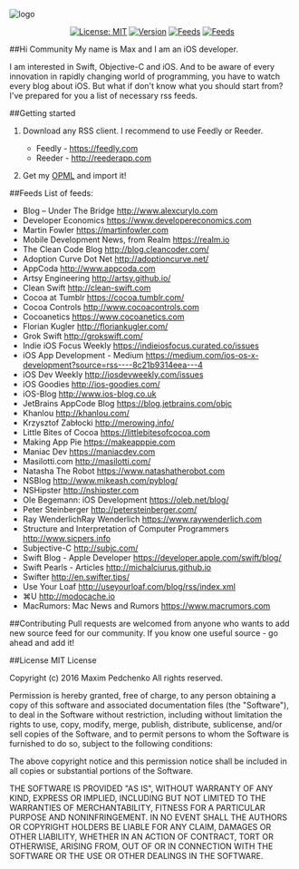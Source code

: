 ![logo](https://i.imgur.com/5mooydE.png)
<p align="center">
<a href="#"><img src="http://img.shields.io/badge/license-MIT-blue.svg?style=flat-square" alt="License: MIT" /></a>
<a href="#"><img src="https://img.shields.io/badge/version-1.3-red.svg?style=flat-square" alt="Version" /></a>
<a href="#"><img src="https://img.shields.io/badge/feeds-40-green.svg?style=flat-square" alt="Feeds" /></a>
<a href="#"><img src="https://img.shields.io/badge/platform-iOS-3B6FFF.svg?style=flat-square" alt="Feeds" /></a>
</p>

##Hi Community
My name is Max and I am an iOS developer.

I am interested in Swift, Objective-C and iOS. And to be aware of every innovation in rapidly changing world of programming, you have to watch every blog about iOS. But what if don't know what you should start from? I've prepared for you a list of necessary rss feeds.

##Getting started
1. Download any RSS client. I recommend to use Feedly or Reeder.

	* Feedly - https://feedly.com
	* Reeder - http://reederapp.com

2. Get my [OPML](https://raw.githubusercontent.com/rgnlax/Feeds-for-iOS-Developer/master/subscriptions.opml) and import it!
 
##Feeds
List of feeds:

* Blog – Under The Bridge
http://www.alexcurylo.com
* Developer Economics
https://www.developereconomics.com
* Martin Fowler
https://martinfowler.com
* Mobile Development News, from Realm
https://realm.io
* The Clean Code Blog
http://blog.cleancoder.com/
* Adoption Curve Dot Net
http://adoptioncurve.net/
* AppCoda
http://www.appcoda.com
* Artsy Engineering
http://artsy.github.io/
* Clean Swift
http://clean-swift.com
* Cocoa at Tumblr
https://cocoa.tumblr.com/
* Cocoa Controls
http://www.cocoacontrols.com
* Cocoanetics
https://www.cocoanetics.com
* Florian Kugler
http://floriankugler.com/
* Grok Swift
http://grokswift.com/
* Indie iOS Focus Weekly
https://indieiosfocus.curated.co/issues
* iOS App Development - Medium
https://medium.com/ios-os-x-development?source=rss----8c21b9314eea---4
* iOS Dev Weekly
http://iosdevweekly.com/issues
* iOS Goodies
http://ios-goodies.com/
* iOS-Blog
http://www.ios-blog.co.uk
* JetBrains AppCode Blog
https://blog.jetbrains.com/objc
* Khanlou
http://khanlou.com/
* Krzysztof Zabłocki
http://merowing.info/
* Little Bites of Cocoa
https://littlebitesofcocoa.com
* Making App Pie
https://makeapppie.com
* Maniac Dev
https://maniacdev.com
* Masilotti.com
http://masilotti.com/
* Natasha The Robot
https://www.natashatherobot.com
* NSBlog
http://www.mikeash.com/pyblog/
* NSHipster
http://nshipster.com
* Ole Begemann: iOS Development
https://oleb.net/blog/
* Peter Steinberger
http://petersteinberger.com/
* Ray WenderlichRay Wenderlich
https://www.raywenderlich.com
* Structure and Interpretation of Computer Programmers
http://www.sicpers.info
* Subjective-C
http://subjc.com/
* Swift Blog - Apple Developer
https://developer.apple.com/swift/blog/
* Swift Pearls - Articles
http://michalciurus.github.io
* Swifter
http://en.swifter.tips/
* Use Your Loaf
http://useyourloaf.com/blog/rss/index.xml
* ⌘U
http://modocache.io
* MacRumors: Mac News and Rumors
https://www.macrumors.com

##Contributing
Pull requests are welcomed from anyone who wants to add new source feed for our community. If you know one useful source - go ahead and add it!

##License
MIT License

Copyright (c) 2016 Maxim Pedchenko All rights reserved.

Permission is hereby granted, free of charge, to any person obtaining a copy
of this software and associated documentation files (the "Software"), to deal
in the Software without restriction, including without limitation the rights
to use, copy, modify, merge, publish, distribute, sublicense, and/or sell
copies of the Software, and to permit persons to whom the Software is
furnished to do so, subject to the following conditions:

The above copyright notice and this permission notice shall be included in all
copies or substantial portions of the Software.

THE SOFTWARE IS PROVIDED "AS IS", WITHOUT WARRANTY OF ANY KIND, EXPRESS OR
IMPLIED, INCLUDING BUT NOT LIMITED TO THE WARRANTIES OF MERCHANTABILITY,
FITNESS FOR A PARTICULAR PURPOSE AND NONINFRINGEMENT. IN NO EVENT SHALL THE
AUTHORS OR COPYRIGHT HOLDERS BE LIABLE FOR ANY CLAIM, DAMAGES OR OTHER
LIABILITY, WHETHER IN AN ACTION OF CONTRACT, TORT OR OTHERWISE, ARISING FROM,
OUT OF OR IN CONNECTION WITH THE SOFTWARE OR THE USE OR OTHER DEALINGS IN THE
SOFTWARE.
